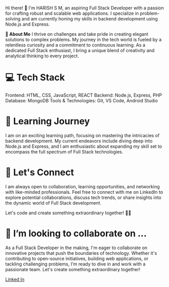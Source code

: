 Hi there! 👋 I'm HARISH S M, an aspiring Full Stack Developer with a passion for crafting robust and scalable web applications. I specialize in problem-solving and am currently honing my skills in backend development using Node.js and Express.

**🚀 About Me**
I thrive on challenges and take pride in creating elegant solutions to complex problems. My journey in the tech world is fueled by a relentless curiosity and a commitment to continuous learning. As a dedicated Full Stack enthusiast, I bring a unique blend of creativity and analytical thinking to every project.

# 💻 Tech Stack
Frontend: HTML, CSS, JavaScript, REACT
Backend: Node.js, Express, PHP  
Database: MongoDB
Tools & Technologies: Git, VS Code, Android Studio

# 🌱 Learning Journey
I am on an exciting learning path, focusing on mastering the intricacies of backend development. My current endeavors include diving deep into Node.js and Express, and I am enthusiastic about expanding my skill set to encompass the full spectrum of Full Stack technologies.

# 🤝 Let's Connect
I am always open to collaboration, learning opportunities, and networking with like-minded professionals. Feel free to connect with me on LinkedIn to explore potential collaborations, discuss tech trends, or share insights into the dynamic world of Full Stack development.

Let's code and create something extraordinary together! 🚀✨

# 💞️ I’m looking to collaborate on ...
As a Full Stack Developer in the making, I'm eager to collaborate on innovative projects that push the boundaries of technology. Whether it's contributing to open-source initiatives, building web applications, or tackling challenging problems, I'm ready to dive in and work with a passionate team. Let's create something extraordinary together!

[Linked In](www.linkedin.com/in/harish-s-m-033273268)




<!---
Harishsm20/Harishsm20 is a ✨ special ✨ repository because its `README.md` (this file) appears on your GitHub profile.
You can click the Preview link to take a look at your changes.
--->
